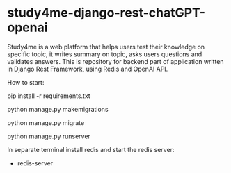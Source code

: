 # study4me-django-rest-chatGPT-openai

Study4me is a web platform that helps users test their knowledge on specific topic, it writes summary on topic, asks users questions and validates answers.  This is repository for backend part of application written in Django Rest Framework, using Redis and OpenAI API.

How to start:

pip install -r requirements.txt

python manage.py makemigrations

python manage.py migrate

python manage.py runserver


In separate terminal install redis and start the redis server:

- redis-server  
